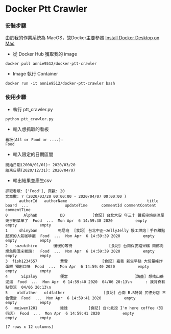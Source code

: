 # Docker Ptt Crawler

### 安裝步驟
由於我的作業系統為 MacOS，故Docker主要參照 [Install Docker Desktop on Mac](https://docs.docker.com/docker-for-mac/install/)

* 從 Docker Hub 獲取我的 image
```
docker pull annie9512/docker-ptt-crawler
```
* Image 執行 Container
```
docker run -it annie9512/docker-ptt-crawler bash
```

### 使用步驟
* 執行 ptt_crawler.py
```
python ptt_crawler.py
```
* 輸入想抓取的看板
```
看板(All or Food or ....):
Food
```
* 輸入限定的日期區間
```
開始日期(2000/01/01): 2020/03/20
結束日期(2020/12/31): 2020/04/07
```
* 輸出結果並產生csv
```
抓取看版: ['Food'], 頁數: 20
文章數: 7 (2020/03/20 00:00:00 - 2020/04/07 00:00:00 )
      authorId   authorName                                   title board  ...                updateTime      commentId commentContent    commentTime
0       AlphaD          DD            [食記] 台北大安 年三十 鐵板串燒居酒屋 幾乎刷菜單了  Food  ...  Mon Apr  6 14:59:38 2020          empty          empty          empty
1     shinyban         甩尼班  [食記] 台北中正—JellyJelly 慢工烘焙｜手作甜點起家的人氣咖啡廳  Food  ...  Mon Apr  6 14:59:39 2020          empty          empty          empty
2   suzukihiro       慢慢的等待                [食記] 台南保安路米糕 南部肉燥魚鬆混米糕讚！  Food  ...  Mon Apr  6 14:59:39 2020          empty          empty          empty
3  fish1234557          費雪               [食記] 嘉義 新生早點 大份量峰炸蛋餅 獨創口味  Food  ...  Mon Apr  6 14:59:40 2020          empty          empty          empty
4      Sipaloy          便當                             [請益] 想找山藥泥湯  Food  ...  Mon Apr  6 14:59:40 2020  04/06 20:13\n      : 我背脊有點發涼  04/06 20:13\n
5    oldfather   oldfather                 [食記] 台南 B.B特餐 民德分店 三色便當  Food  ...  Mon Apr  6 14:59:41 2020          empty          empty          empty
6   meiwen1201          娃娃         [食記] 台北北投 I'm here coffee (知行店)  Food  ...  Mon Apr  6 14:59:41 2020          empty          empty          empty

[7 rows x 12 columns]
```